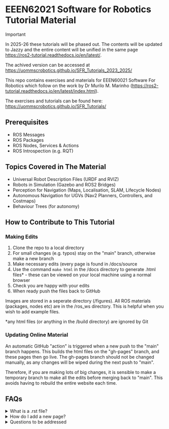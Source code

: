 # EEEN62021 Software for Robotics Tutorial Material

> [!IMPORTANT]
> In 2025-26 these tutorials will be phased out.
> The contents will be updated to Jazzy and the entire content will be unified in the same page
> https://ros2-tutorial.readthedocs.io/en/latest/.
>
> The achived version can be accessed at https://uommscrobotics.github.io/SFR_Tutorials_2023_2025/

This repo contains exercises and materials for EEEN60021 Software For Robotics which follow on the work by Dr Murilo M. Marinho (https://ros2-tutorial.readthedocs.io/en/latest/index.html).

The exercises and tutorials can be found here: https://uommscrobotics.github.io/SFR_Tutorials/

## Prerequisites 

* ROS Messages
* ROS Packages
* ROS Nodes, Services & Actions
* ROS Introspection (e.g. RQT)

## Topics Covered in The Material

* Universal Robot Description Files (URDF and RVIZ)
* Robots in Simulation (Gazebo and ROS2 Bridges)
* Perception for Navigation (Maps, Localisation, SLAM, Lifecycle Nodes)
* Autonomous Navigation for UGVs (Nav2 Planners, Controllers, and Costmaps)
* Behaviour Trees (for autonomy)

## How to Contribute to This Tutorial
### Making Edits
1. Clone the repo to a local directory
2. For small changes (e.g. typos) stay on the "main" branch, otherwise make a new branch
3. Make necessary edits (every page is found in /docs/source
4. Use the command ``make html`` in the /docs directory to generate .html files* - these can be viewed on your local machine using a normal browser
5. Check you are happy with your edits
6. When ready push the files back to GitHub

Images are stored in a seperate directory (/figures).  All ROS materials (packages, nodes etc) are in the /ros_ws directory.  This is helpful when you wish to add example files.

*any html files (or anything in the /build directory) are ignored by Git

### Updating Online Material
An automatic GitHub "action" is triggered when a new push to the "main" branch happens.
This builds the html files on the "gh-pages" branch, and these pages then go live.  The gh-pages branch should not be changed manually, as any changes will be wiped during the next push to "main".

Therefore, if you are making lots of big changes, it is sensible to make a temporary branch to make all the edits before merging back to "main".  This avoids having to rebuild the entire website each time.

## FAQs

<details><summary>What is a .rst file?</summary>
  It is a "reStructuredText" file, specifically designed for technical documentation.  It uses primarily Markdown syntax, but html and other commands are available.  Here is a link to some [documentation](https://www.sphinx-doc.org/en/master/usage/restructuredtext/basics.html), but there are plenty of cheatsheets available too.
</details>

<details><summary>How do I add a new page?</summary>
  Create a .rst file (e.g. my_awesome_tutorial.rst), then ensure it has been added to the contents.rst file.  [This page](https://www.sphinx-doc.org/en/master/usage/restructuredtext/directives.html) has some information on the TOCTree (Table of Contents Tree) command and other things related to including new pages.
</details>

<details><summary>Questions to be addressed</summary>
* Add an image
* Add a hyperlink
* Add a link to another page
* Add a code snippet from a file
</details>

